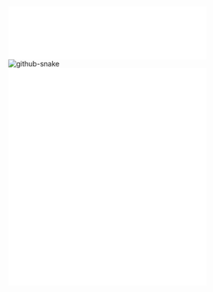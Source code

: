 <img align="center" src="/metrics/general.svg" alt="General" width="400">

<picture>
  <source media="(prefers-color-scheme: dark)" srcset="https://raw.githubusercontent.com/VallecillaJesus/VallecillaJesus/snake/github-snake-dark.svg" />
  <source media="(prefers-color-scheme: light)" srcset="https://raw.githubusercontent.com/VallecillaJesus/VallecillaJesus/snake/github-snake.svg" />
  <img alt="github-snake" src="https://raw.githubusercontent.com/VallecillaJesus/VallecillaJesus/snake/github-snake.svg" />
</picture>

<img align="center" src="/metrics/isocalendar.svg" alt="IsometricCalendar" width="400">
<img align="center" src="/metrics/topics.svg" alt="Topics" width="400">
<img align="center" src="/metrics/languages.svg" alt="Languages" width="400">
